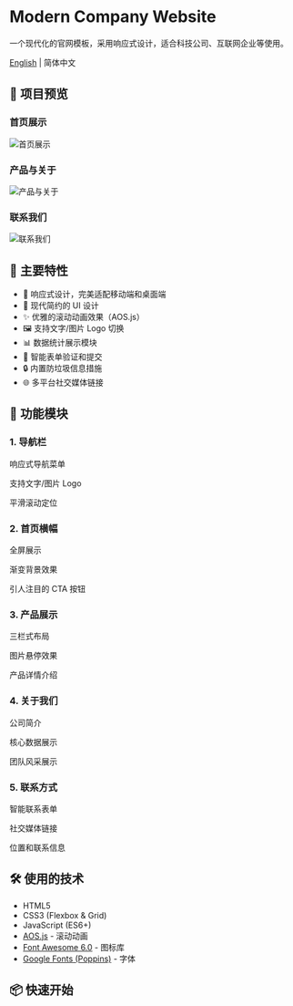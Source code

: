 # Modern Company Website

一个现代化的官网模板，采用响应式设计，适合科技公司、互联网企业等使用。

[English](./README_EN.md) | 简体中文

## 📸 项目预览

### 首页展示
![首页展示](https://image.xxxu.me/rest/2aAYslK.png)

### 产品与关于
![产品与关于](https://image.xxxu.me/rest/p0lYslK.png)

### 联系我们
![联系我们](https://image.xxxu.me/rest/sYpYslK.png)

## 🌟 主要特性

- 📱 响应式设计，完美适配移动端和桌面端
- 🎨 现代简约的 UI 设计
- ✨ 优雅的滚动动画效果（AOS.js）
- 🖼️ 支持文字/图片 Logo 切换
- 📊 数据统计展示模块
- 📝 智能表单验证和提交
- 🔒 内置防垃圾信息措施
- 🌐 多平台社交媒体链接

## 🎯 功能模块

### 1. 导航栏

响应式导航菜单

支持文字/图片 Logo

平滑滚动定位

### 2. 首页横幅

全屏展示

渐变背景效果

引人注目的 CTA 按钮

### 3. 产品展示

三栏式布局

图片悬停效果

产品详情介绍

### 4. 关于我们

公司简介

核心数据展示

团队风采展示

### 5. 联系方式

智能联系表单

社交媒体链接

位置和联系信息

## 🛠️ 使用的技术

- HTML5
- CSS3 (Flexbox & Grid)
- JavaScript (ES6+)
- [AOS.js](https://michalsnik.github.io/aos/) - 滚动动画
- [Font Awesome 6.0](https://fontawesome.com/) - 图标库
- [Google Fonts (Poppins)](https://fonts.google.com/specimen/Poppins) - 字体

## 📦 快速开始